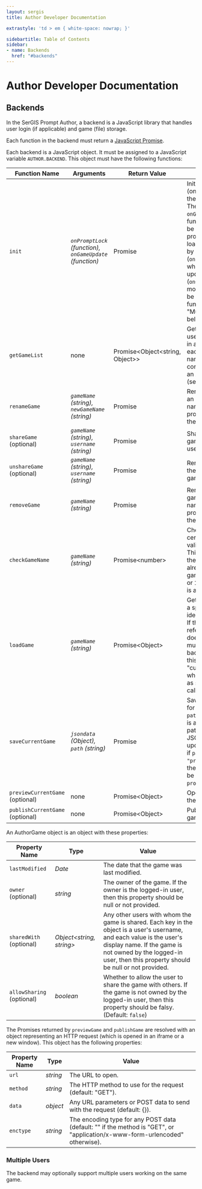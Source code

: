 ```yaml
---
layout: sergis
title: Author Developer Documentation

extrastyle: 'td > em { white-space: nowrap; }'

sidebartitle: Table of Contents
sidebar:
- name: Backends
  href: "#backends"
---
```

# Author Developer Documentation

## Backends

In the SerGIS Prompt Author, a backend is a JavaScript library that handles user login (if applicable) and game (file) storage.

Each function in the backend must return a [JavaScript Promise](https://developer.mozilla.org/en-US/docs/Web/JavaScript/Reference/Global_Objects/Promise).

Each backend is a JavaScript object. It must be assigned to a JavaScript variable `AUTHOR.BACKEND`. This object must have the following functions:

| Function Name | Arguments | Return Value | Description
| ------------- | --------- | ------------ | -----------
| `init` | *`onPromptLock` (function),* *`onGameUpdate` (function)* | Promise | Initialize the backend (only called once, after the page is loaded). The `onPromptLock` and `onGameUpdate` are functions that should be called when a prompt in the last-loaded game is locked by a different user (`onPromptLock`) or when a different user updates the game data (`onGameUpdate`). For more on what should be passed to these functions, see "Multiple Users" below.
| `getGameList` | none | Promise&lt;Object&lt;string, Object&gt;&gt; | Get a list of all the user's games, returned in an object where each key is the game name and the corresponding value is an AuthorGame object (see below).
| `renameGame` | *`gameName` (string),* *`newGameName` (string)* | Promise | Rename a game from an old name to a new name. Must reject the promise if any user has the game open.
| `shareGame` (optional) | *`gameName` (string),* *`username` (string)* | Promise | Share one of the user's games with a different user.
| `unshareGame` (optional) | *`gameName` (string),* *`username` (string)* | Promise | Remove a user from the list of users that a game is shared with.
| `removeGame` | *`gameName` (string)* | Promise | Remove a specific game, identified by its name. Must reject the promise if any user has the game open.
| `checkGameName` | *`gameName` (string)* | Promise&lt;number&gt; | Check whether a certain game name is valid for a new game. This should return `0` if the game name is already taken, `-1` if the game name is invalid, or `1` if the game name is all good and dandy.
| `loadGame` | *`gameName` (string)* | Promise&lt;Object&gt; | Get the JSON data for a specific game, identified by its name. If the game name refers to a game that does not yet exist, it must be created. The backend must store this game as the "current" game for when functions such as `saveCurrentGame` are called.
| `saveCurrentGame` | *`jsondata` (Object),* *`path` (string)* | Promise | Save new JSON data for the current game. If `path` is defined, then it is a dot-separated path to the part of the JSON that should be updated (for example, if `path` is `"promptList.5.prompt"`, then `jsondata` should be assigned to `promptList[5].prompt`.
| `previewCurrentGame` (optional) | none | Promise&lt;Object&gt; | Open up a preview of the current game.
| `publishCurrentGame` (optional) | none | Promise&lt;Object&gt; | Publish the current game.

An AuthorGame object is an object with these properties:

| Property Name | Type | Value
| ------------- | ---- | -----
| `lastModified` | *Date* | The date that the game was last modified.
| `owner` (optional) | *string* | The owner of the game. If the owner is the logged-in user, then this property should be null or not provided.
| `sharedWith` (optional) | *Object&lt;string, string&gt;* | Any other users with whom the game is shared. Each key in the object is a user's username, and each value is the user's display name. If the game is not owned by the logged-in user, then this property should be null or not provided.
| `allowSharing` (optional) | *boolean* | Whether to allow the user to share the game with others. If the game is not owned by the logged-in user, then this property should be falsy. (Default: `false`)

The Promises returned by `previewGame` and `publishGame` are resolved with an object representing an HTTP request (which is opened in an iframe or a new window). This object has the following properties:

| Property Name | Type | Value
| ------------- | ---- | -----
| `url` | *string* | The URL to open.
| `method` | *string* | The HTTP method to use for the request (default: "GET").
| `data` | *object* | Any URL parameters or POST data to send with the request (default: {}).
| `enctype` | *string* | The encoding type for any POST data (default: "" if the method is "GET", or "application/x-www-form-urlencoded" otherwise).

### Multiple Users

The backend may optionally support multiple users working on the same game.